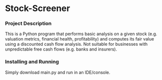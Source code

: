 # Stock-Screener

### Project Description
This is a Python program that performs basic analysis on a given stock (e.g. valuation metrics, financial health, profitability) and computes its fair value using a discounted cash flow analysis. Not suitable for businesses with unpredictable free cash flows (e.g. banks and insurers).

### Installing and Running
Simply download main.py and run in an IDE/console.
